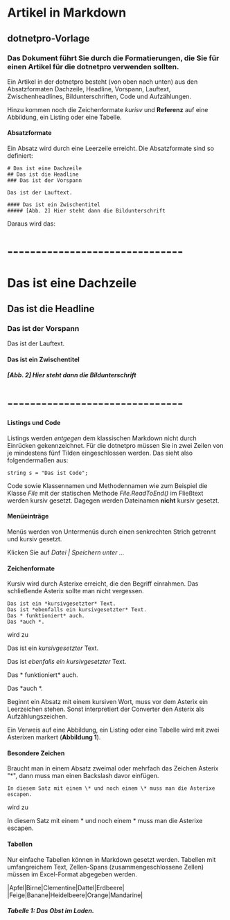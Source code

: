 # Artikel in Markdown
## dotnetpro-Vorlage
### Das Dokument führt Sie durch die Formatierungen, die Sie für einen Artikel für die dotnetpro verwenden sollten. 

Ein Artikel in der dotnetpro besteht (von oben nach unten) aus den Absatzformaten Dachzeile, Headline, Vorspann, Lauftext, Zwischenheadlines, Bildunterschriften, Code und Aufzählungen. 

Hinzu kommen noch die Zeichenformate *kurisv* und **Referenz** auf eine Abbildung, ein Listing oder eine Tabelle. 

#### Absatzformate

Ein Absatz wird durch eine Leerzeile erreicht. Die Absatzformate sind so definiert: 

~~~~~
# Das ist eine Dachzeile
## Das ist die Headline
### Das ist der Vorspann

Das ist der Lauftext.

#### Das ist ein Zwischentitel
##### [Abb. 2] Hier steht dann die Bildunterschrift

~~~~~

Daraus wird das:

# -------------------------------

# Das ist eine Dachzeile
## Das ist die Headline
### Das ist der Vorspann

Das ist der Lauftext.

#### Das ist ein Zwischentitel

##### [Abb. 2] Hier steht dann die Bildunterschrift

# -------------------------------

#### Listings und Code

Listings werden *entgegen* dem klassischen Markdown nicht durch Einrücken gekennzeichnet. Für die dotnetpro müssen Sie in zwei Zeilen von je mindestens fünf Tilden eingeschlossen werden. Das sieht also folgendermaßen aus:

~~~~~
string s = "Das ist Code";
~~~~~

Code sowie Klassennamen und Methodennamen wie zum Beispiel die Klasse *File* mit der statischen Methode *File.ReadToEnd()* im Fließtext werden kursiv gesetzt. Dagegen werden Dateinamen **nicht** kursiv gesetzt. 

#### Menüeinträge

Menüs werden von Untermenüs durch einen senkrechten Strich getrennt und kursiv gesetzt.

Klicken Sie auf *Datei | Speichern unter ...*



#### Zeichenformate

Kursiv wird durch Asterixe erreicht, die den Begriff einrahmen. Das schließende Asterix sollte man nicht vergessen. 

~~~~~
Das ist ein *kursivgesetzter* Text. 
Das ist *ebenfalls ein kursivgesetzter* Text. 
Das * funktioniert* auch.
Das *auch *.
~~~~~
wird zu 

Das ist ein *kursivgesetzter* Text. 

Das ist *ebenfalls ein kursivgesetzter* Text. 

Das * funktioniert* auch.

Das *auch *.

Beginnt ein Absatz mit einem kursiven Wort, muss vor dem Asterix ein Leerzeichen stehen. Sonst interpretiert der Converter den Asterix als Aufzählungszeichen. 

Ein Verweis auf eine Abbildung, ein Listing oder eine Tabelle wird mit zwei Asterixen markert (**Abbildung 1**).

#### Besondere Zeichen

Braucht man in einem Absatz zweimal oder mehrfach das Zeichen Asterix "*", dann muss man einen Backslash davor einfügen. 


~~~~~
In diesem Satz mit einem \* und noch einem \* muss man die Asterixe escapen. 
~~~~~

wird zu 

In diesem Satz mit einem \* und noch einem \* muss man die Asterixe escapen. 

#### Tabellen
Nur einfache Tabellen können in Markdown gesetzt werden. Tabellen mit umfangreichem Text, Zellen-Spans (zusammengeschlossene Zellen) müssen im Excel-Format abgegeben werden.

|Apfel|Birne|Clementine|Dattel|Erdbeere|
|Feige|Banane|Heidelbeere|Orange|Mandarine|

##### Tabelle 1: Das Obst im Laden.

